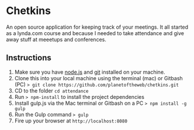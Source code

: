 # Chetkins
An open source application for keeping track of your meetings. It all started as a lynda.com course and because I needed to take attendance and give away stuff at meeetups and conferences.

## Instructions
1. Make sure you have [node.js](http://nodejs.org/) and [git](http://git-scm.com/) installed on your machine.
2. Clone this into your local machine using the terminal (mac) or Gitbash (PC) `> git clone https://github.com/planetoftheweb/chetkins.git`
3. CD to the folder `cd attendance`
4. Run `> npm-install` to install the project dependencies
5. Install gulp.js via the Mac terminal or Gitbash on a PC `> npm install -g gulp`
5. Run the Gulp command `> gulp`
6. Fire up your browser at `http://localhost:8080`